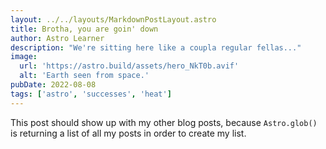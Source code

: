 ```yaml
---
layout: ../../layouts/MarkdownPostLayout.astro
title: Brotha, you are goin' down
author: Astro Learner
description: "We're sitting here like a coupla regular fellas..."
image:
  url: 'https://astro.build/assets/hero_NkT0b.avif'
  alt: 'Earth seen from space.'
pubDate: 2022-08-08
tags: ['astro', 'successes', 'heat']
---
```


This post should show up with my other blog posts, because `Astro.glob()` is returning a list of all my posts in order to create my list.
